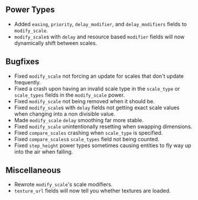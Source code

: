 ## Power Types
- Added `easing`, `priority`, `delay_modifier`, and `delay_modifiers` fields to `modify_scale`.
- `modify_scale`s with `delay` and resource based `modifier` fields will now dynamically shift between scales.

## Bugfixes
- Fixed `modify_scale` not forcing an update for scales that don't update frequently.
- Fixed a crash upon having an invalid scale type in the `scale_type` or `scale_types` fields in the `modify_scale` power.
- Fixed `modify_scale` not being removed when it should be.
- Fixed `modify_scale`s with `delay` fields not getting exact scale values when changing into a non divisible value.
- Made `modify_scale` `delay` smoothing far more stable.
- Fixed `modify_scale` unintentionally resetting when swapping dimensions.
- Fixed `compare_scales` crashing when `scale_type` is specified.
- Fixed `compare_scales`s `scale_types` field not being counted.
- Fixed `step_height` power types sometimes causing entities to fly way up into the air when falling.

## Miscellaneous
- Rewrote `modify_scale`'s scale modifiers.
- `texture_url` fields will now tell you whether textures are loaded.